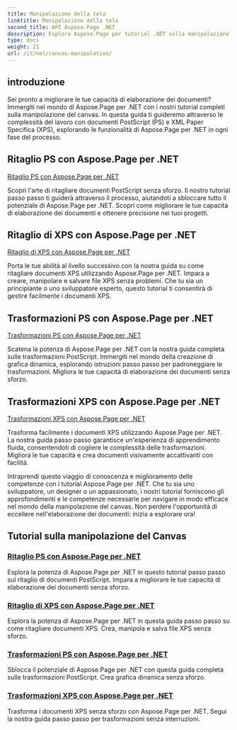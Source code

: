 ```yaml
---
title: Manipolazione della tela
linktitle: Manipolazione della tela
second_title: API Aspose.Page .NET
description: Esplora Aspose.Page per tutorial .NET sulla manipolazione del canvas. Ritagliare e trasformare documenti PS e XPS diventa semplice. Migliora le tue capacità di elaborazione dei documenti.
type: docs
weight: 21
url: /it/net/canvas-manipulation/
---
```


## introduzione

Sei pronto a migliorare le tue capacità di elaborazione dei documenti? Immergiti nel mondo di Aspose.Page per .NET con i nostri tutorial completi sulla manipolazione del canvas. In questa guida ti guideremo attraverso le complessità del lavoro con documenti PostScript (PS) e XML Paper Specifica (XPS), esplorando le funzionalità di Aspose.Page per .NET in ogni fase del processo.

## Ritaglio PS con Aspose.Page per .NET
[Ritaglio PS con Aspose.Page per .NET](./clippingps/)

Scopri l'arte di ritagliare documenti PostScript senza sforzo. Il nostro tutorial passo passo ti guiderà attraverso il processo, aiutandoti a sbloccare tutto il potenziale di Aspose.Page per .NET. Scopri come migliorare le tue capacità di elaborazione dei documenti e ottenere precisione nei tuoi progetti.

## Ritaglio di XPS con Aspose.Page per .NET
[Ritaglio di XPS con Aspose.Page per .NET](./clippingxps/)

Porta le tue abilità al livello successivo con la nostra guida su come ritagliare documenti XPS utilizzando Aspose.Page per .NET. Impara a creare, manipolare e salvare file XPS senza problemi. Che tu sia un principiante o uno sviluppatore esperto, questo tutorial ti consentirà di gestire facilmente i documenti XPS.

## Trasformazioni PS con Aspose.Page per .NET
[Trasformazioni PS con Aspose.Page per .NET](./transformationsps/)

Scatena la potenza di Aspose.Page per .NET con la nostra guida completa sulle trasformazioni PostScript. Immergiti nel mondo della creazione di grafica dinamica, esplorando istruzioni passo passo per padroneggiare le trasformazioni. Migliora le tue capacità di elaborazione dei documenti senza sforzo.

## Trasformazioni XPS con Aspose.Page per .NET
[Trasformazioni XPS con Aspose.Page per .NET](./transformationsxps/)

Trasforma facilmente i documenti XPS utilizzando Aspose.Page per .NET. La nostra guida passo passo garantisce un'esperienza di apprendimento fluida, consentendoti di cogliere le complessità delle trasformazioni. Migliora le tue capacità e crea documenti visivamente accattivanti con facilità.

Intraprendi questo viaggio di conoscenza e miglioramento delle competenze con i tutorial Aspose.Page per .NET. Che tu sia uno sviluppatore, un designer o un appassionato, i nostri tutorial forniscono gli approfondimenti e le competenze necessarie per navigare in modo efficace nel mondo della manipolazione del canvas. Non perdere l'opportunità di eccellere nell'elaborazione dei documenti: inizia a esplorare ora!
## Tutorial sulla manipolazione del Canvas
### [Ritaglio PS con Aspose.Page per .NET](./clippingps/)
Esplora la potenza di Aspose.Page per .NET in questo tutorial passo passo sul ritaglio di documenti PostScript. Impara a migliorare le tue capacità di elaborazione dei documenti senza sforzo.
### [Ritaglio di XPS con Aspose.Page per .NET](./clippingxps/)
Esplora la potenza di Aspose.Page per .NET in questa guida passo passo su come ritagliare documenti XPS. Crea, manipola e salva file XPS senza sforzo.
### [Trasformazioni PS con Aspose.Page per .NET](./transformationsps/)
Sblocca il potenziale di Aspose.Page per .NET con questa guida completa sulle trasformazioni PostScript. Crea grafica dinamica senza sforzo.
### [Trasformazioni XPS con Aspose.Page per .NET](./transformationsxps/)
Trasforma i documenti XPS senza sforzo con Aspose.Page per .NET. Segui la nostra guida passo passo per trasformazioni senza interruzioni.